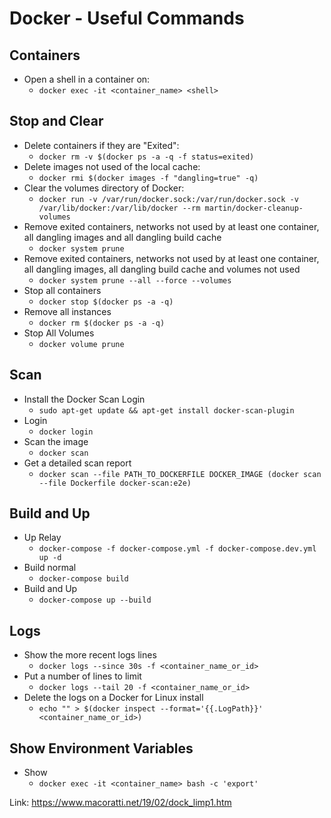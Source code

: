 # Docker - Useful Commands

## Containers

- Open a shell in a container on:
	- `docker exec -it <container_name> <shell>`

## Stop and Clear

- Delete containers if they are "Exited":
	- `docker rm -v $(docker ps -a -q -f status=exited)`
- Delete images not used of the local cache:
	- `docker rmi $(docker images -f "dangling=true" -q)`
- Clear the volumes directory of Docker:
	- `docker run -v /var/run/docker.sock:/var/run/docker.sock -v /var/lib/docker:/var/lib/docker --rm martin/docker-cleanup-volumes`
- Remove exited containers, networks not used by at least one container, all dangling images and all dangling build cache
	- `docker system prune`
- Remove exited containers, networks not used by at least one container, all dangling images, all dangling build cache and volumes not used 
	- `docker system prune --all --force --volumes`
- Stop all containers
	- `docker stop $(docker ps -a -q)`
- Remove all instances
	- `docker rm $(docker ps -a -q)`
- Stop All Volumes
	- `docker volume prune`

## Scan

- Install the Docker Scan Login
	- `sudo apt-get update && apt-get install docker-scan-plugin`
- Login 
	- `docker login`
- Scan the image
	- `docker scan`
- Get a detailed scan report
	- `docker scan --file PATH_TO_DOCKERFILE DOCKER_IMAGE (docker scan --file Dockerfile docker-scan:e2e)`

## Build and Up
- Up Relay
	- `docker-compose -f docker-compose.yml -f docker-compose.dev.yml up -d`
- Build normal
	- `docker-compose build`
- Build and Up
	- `docker-compose up --build`

## Logs
- Show the more recent logs lines
	- `docker logs --since 30s -f <container_name_or_id>`
- Put a number of lines to limit
	- `docker logs --tail 20 -f <container_name_or_id>`
- Delete the logs on a Docker for Linux install
	- `echo "" > $(docker inspect --format='{{.LogPath}}' <container_name_or_id>)`

## Show Environment Variables
- Show
	- `docker exec -it <container_name> bash -c 'export'`

Link: https://www.macoratti.net/19/02/dock_limp1.htm
